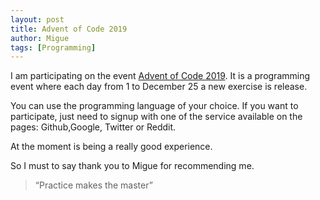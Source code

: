 ```yaml
---
layout: post
title: Advent of Code 2019
author: Migue
tags: [Programming]
---
```


I am participating on the event [Advent of Code 2019](https://adventofcode.com/). It is a programming event where each day from 1 to December 25 a new exercise is release.
   
You can use the programming language of your choice. If you want to participate, just need to signup with one of the service available on the pages: Github,Google, Twitter or Reddit.
   
At the moment is being a really good experience.

So I must to say thank you to Migue for recommending me.

> “Practice makes the master” 